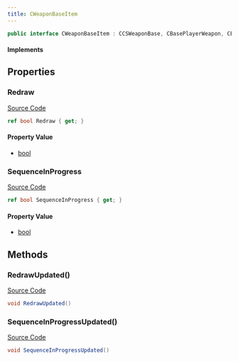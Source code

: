 ```yaml
---
title: CWeaponBaseItem
---
```


```csharp
public interface CWeaponBaseItem : CCSWeaponBase, CBasePlayerWeapon, CEconEntity, CBaseFlex, CBaseAnimGraph, CBaseModelEntity, CBaseEntity, CEntityInstance, ISchemaClass<CEntityInstance>, ISchemaClass<CBaseEntity>, ISchemaClass<CBaseModelEntity>, ISchemaClass<CBaseAnimGraph>, ISchemaClass<CBaseFlex>, ISchemaClass<CEconEntity>, ISchemaClass<CBasePlayerWeapon>, ISchemaClass<CCSWeaponBase>, ISchemaClass<CWeaponBaseItem>, ISchemaField, ISchemaClass, INativeHandle
```

#### Implements

## Properties

### Redraw

[Source Code](https://github.com/swiftly-solution/swiftlys2/blob/main/managed/src/SwiftlyS2.Generated/Schemas/Interfaces/CWeaponBaseItem.cs#L19)

```csharp
ref bool Redraw { get; }
```

#### Property Value

- [bool](https://learn.microsoft.com/dotnet/api/system.boolean)

### SequenceInProgress

[Source Code](https://github.com/swiftly-solution/swiftlys2/blob/main/managed/src/SwiftlyS2.Generated/Schemas/Interfaces/CWeaponBaseItem.cs#L17)

```csharp
ref bool SequenceInProgress { get; }
```

#### Property Value

- [bool](https://learn.microsoft.com/dotnet/api/system.boolean)

## Methods

### RedrawUpdated()

[Source Code](https://github.com/swiftly-solution/swiftlys2/blob/main/managed/src/SwiftlyS2.Generated/Schemas/Interfaces/CWeaponBaseItem.cs#L22)

```csharp
void RedrawUpdated()
```

### SequenceInProgressUpdated()

[Source Code](https://github.com/swiftly-solution/swiftlys2/blob/main/managed/src/SwiftlyS2.Generated/Schemas/Interfaces/CWeaponBaseItem.cs#L21)

```csharp
void SequenceInProgressUpdated()
```

